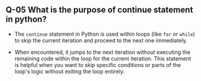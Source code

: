 ## Q-05 What is the purpose of continue statement in python?

- The `continue` statement in Python is used within loops (like `for` or `while`) to skip the current iteration and proceed to the next one immediately. 

- When encountered, it jumps to the next iteration without executing the remaining code within the loop for the current iteration. This statement is helpful when you want to skip specific conditions or parts of the loop's logic without exiting the loop entirely.